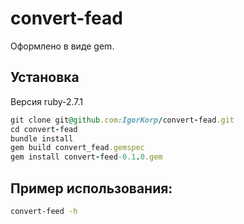 # convert-fead
Оформлено в виде gem. 

## Установка
Версия ruby-2.7.1

```ruby
git clone git@github.com:IgorKorp/convert-fead.git
cd convert-fead
bundle install
gem build convert_fead.gemspec
gem install convert-feed-0.1.0.gem
```

## Пример использования:
```bash
convert-feed -h 
```
